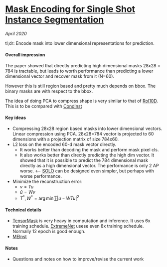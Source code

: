 # [Mask Encoding for Single Shot Instance Segmentation](https://arxiv.org/abs/2003.11712) 

_April 2020_

tl;dr: Encode mask into lower dimensional representations for prediction.

#### Overall impression
The paper showed that directly predicting high dimensional masks 28x28 = 784 is tractable, but leads to worth performance than predicting a lower dimensional vector and recover mask from it (N=60). 

However this is still region based and pretty much depends on bbox. The binary masks are with respect to the bbox. 

The idea of doing PCA to compress shape is very similar to that of [RoI10D](roi10d.md). This is to be compared with [CondInst](condinst.md)

#### Key ideas
- Compressing 28x28 region based masks into lower dimensional vectors. Linear compression using PCA. 28x28=784 vector is projected to 60 dimensions with a projection matrix of size 784x60. 
- L2 loss on the encoded 60-d mask vector directly.
	- It works better than decoding the mask and perform mask pixel cls.
	- It also works better than directly predicting the high dim vector. It showed that it is possible to predict the 784 dimensional mask directly as a high dimensional vector. The performance is only 2 AP worse. <-- [SOLO](solo.md) can be designed even simpler, but perhaps with worse performance. 
- Minimize the reconstruction error:
	- $v = T u$
	- $\tilde{u} = Wv$
	- $T^*, W^* = \arg \min \sum |u - WTu|^2$


#### Technical details
- [TensorMask](tensormask.md) is very heavy in computation and inference. It uses 6x training schedule. [ExtremeNet](extremenet.md) usese even 8x training schedule. Normally 12 epoch is good enough. 
- [MEInst](meinst.md) 

#### Notes
- Questions and notes on how to improve/revise the current work  

